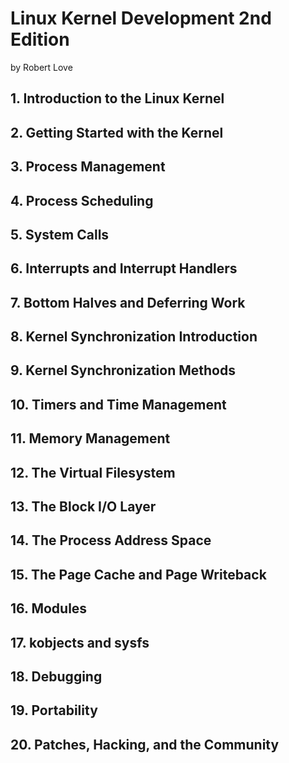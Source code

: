# Linux Kernel Development 2nd Edition
by Robert Love

## 1. Introduction to the Linux Kernel

## 2. Getting Started with the Kernel

## 3. Process Management

## 4. Process Scheduling

## 5. System Calls

## 6. Interrupts and Interrupt Handlers

## 7. Bottom Halves and Deferring Work

## 8. Kernel Synchronization Introduction

## 9. Kernel Synchronization Methods

## 10. Timers and Time Management

## 11. Memory Management

## 12. The Virtual Filesystem

## 13. The Block I/O Layer

## 14. The Process Address Space

## 15. The Page Cache and Page Writeback

## 16. Modules

## 17. kobjects and sysfs

## 18. Debugging

## 19. Portability

## 20. Patches, Hacking, and the Community